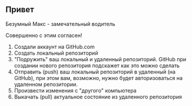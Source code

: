 ## Привет

Безумный Макс - замечательный водитель

Совершенно с этим согласен!

1. Создали аккаунт на GitHub.com
2. Создать локальный репозиторий
3. "Подружить" ваш локальный и удаленный репозиторий. GitHub при создании нового репозитория подскажет как это можно сделать
4. Отправить (push) ваш локальный репозиторий в удаленный (на GitHub), при этом вам, возможно, нужно будет авторизоваться на удаленном репозитории.
5. Произвести изменения с "другого" компьютера
6. Выкачать (pull) актуальное состояние из удаленного репозитория